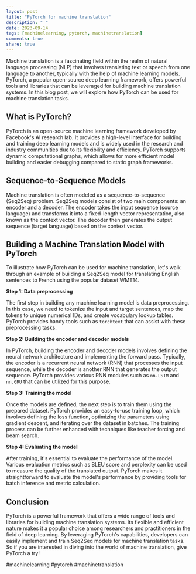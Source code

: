 ```yaml
---
layout: post
title: "PyTorch for machine translation"
description: " "
date: 2023-09-14
tags: [machinelearning, pytorch, machinetranslation]
comments: true
share: true
---
```


Machine translation is a fascinating field within the realm of natural language processing (NLP) that involves translating text or speech from one language to another, typically with the help of machine learning models. PyTorch, a popular open-source deep learning framework, offers powerful tools and libraries that can be leveraged for building machine translation systems. In this blog post, we will explore how PyTorch can be used for machine translation tasks.

## What is PyTorch?

PyTorch is an open-source machine learning framework developed by Facebook's AI research lab. It provides a high-level interface for building and training deep learning models and is widely used in the research and industry communities due to its flexibility and efficiency. PyTorch supports dynamic computational graphs, which allows for more efficient model building and easier debugging compared to static graph frameworks.

## Sequence-to-Sequence Models

Machine translation is often modeled as a sequence-to-sequence (Seq2Seq) problem. Seq2Seq models consist of two main components: an encoder and a decoder. The encoder takes the input sequence (source language) and transforms it into a fixed-length vector representation, also known as the context vector. The decoder then generates the output sequence (target language) based on the context vector.

## Building a Machine Translation Model with PyTorch

To illustrate how PyTorch can be used for machine translation, let's walk through an example of building a Seq2Seq model for translating English sentences to French using the popular dataset WMT14.

**Step 1: Data preprocessing**

The first step in building any machine learning model is data preprocessing. In this case, we need to tokenize the input and target sentences, map the tokens to unique numerical IDs, and create vocabulary lookup tables. PyTorch provides handy tools such as `torchtext` that can assist with these preprocessing tasks.

**Step 2: Building the encoder and decoder models**

In PyTorch, building the encoder and decoder models involves defining the neural network architecture and implementing the forward pass. Typically, the encoder is a recurrent neural network (RNN) that processes the input sequence, while the decoder is another RNN that generates the output sequence. PyTorch provides various RNN modules such as `nn.LSTM` and `nn.GRU` that can be utilized for this purpose.

**Step 3: Training the model**

Once the models are defined, the next step is to train them using the prepared dataset. PyTorch provides an easy-to-use training loop, which involves defining the loss function, optimizing the parameters using gradient descent, and iterating over the dataset in batches. The training process can be further enhanced with techniques like teacher forcing and beam search.

**Step 4: Evaluating the model**

After training, it's essential to evaluate the performance of the model. Various evaluation metrics such as BLEU score and perplexity can be used to measure the quality of the translated output. PyTorch makes it straightforward to evaluate the model's performance by providing tools for batch inference and metric calculation.

## Conclusion

PyTorch is a powerful framework that offers a wide range of tools and libraries for building machine translation systems. Its flexible and efficient nature makes it a popular choice among researchers and practitioners in the field of deep learning. By leveraging PyTorch's capabilities, developers can easily implement and train Seq2Seq models for machine translation tasks. So if you are interested in diving into the world of machine translation, give PyTorch a try!

#machinelearning #pytorch #machinetranslation